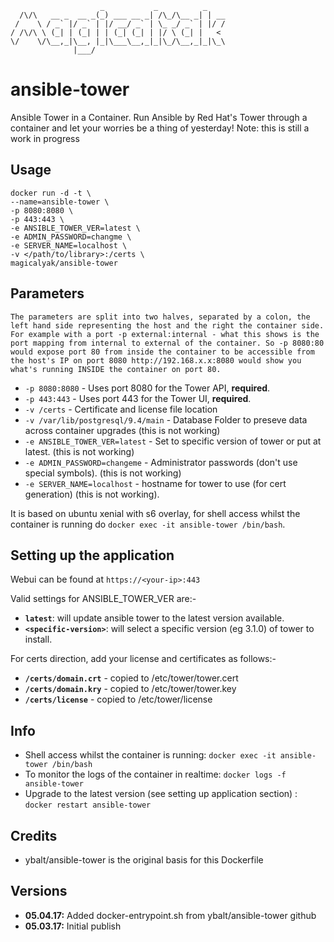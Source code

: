 ```
                    _           _          _    
  /\/\   __ _  __ _(_) ___ __ _| /\_/\__ _| | __
 /    \ / _` |/ _` | |/ __/ _` | \_ _/ _` | |/ /
/ /\/\ \ (_| | (_| | | (_| (_| | |/ \ (_| |   < 
\/    \/\__,_|\__, |_|\___\__,_|_|\_/\__,_|_|\_\
              |___/                             
```

# ansible-tower
Ansible Tower in a Container. Run Ansible by Red Hat's Tower through a container and let your worries be a thing of yesterday!
Note: this is still a work in progress

## Usage
```
docker run -d -t \
--name=ansible-tower \
-p 8080:8080 \
-p 443:443 \
-e ANSIBLE_TOWER_VER=latest \
-e ADMIN_PASSWORD=changme \
-e SERVER_NAME=localhost \
-v </path/to/library>:/certs \
magicalyak/ansible-tower
```
## Parameters

`The parameters are split into two halves, separated by a colon, the left hand side representing the host and the right the container side. 
For example with a port -p external:internal - what this shows is the port mapping from internal to external of the container.
So -p 8080:80 would expose port 80 from inside the container to be accessible from the host's IP on port 8080
http://192.168.x.x:8080 would show you what's running INSIDE the container on port 80.`

* `-p 8080:8080` - Uses port 8080 for the Tower API, **required**.
* `-p 443:443` - Uses port 443 for the Tower UI, **required**.
* `-v /certs` - Certificate and license file location
* `-v /var/lib/postgresql/9.4/main` - Database Folder to preseve data across container upgrades (this is not working)
* `-e ANSIBLE_TOWER_VER=latest` - Set to specific version of tower or put at latest. (this is not working)
* `-e ADMIN_PASSWORD=changeme` - Administrator passwords (don't use special symbols). (this is not working) 
* `-e SERVER_NAME=localhost` - hostname for tower to use (for cert generation) (this is not working). 

It is based on ubuntu xenial with s6 overlay, for shell access whilst the container is running do `docker exec -it ansible-tower /bin/bash`.

## Setting up the application
Webui can be found at `https://<your-ip>:443`

Valid settings for ANSIBLE_TOWER_VER are:-
+ **`latest`**: will update ansible tower to the latest version available.
+ **`<specific-version>`**: will select a specific version (eg 3.1.0) of tower to install.

For certs direction, add your license and certificates as follows:-
+ **`/certs/domain.crt`** - copied to /etc/tower/tower.cert
+ **`/certs/domain.kry`** - copied to /etc/tower/tower.key
+ **`/certs/license`** - copied to /etc/tower/license

## Info

* Shell access whilst the container is running: `docker exec -it ansible-tower /bin/bash`
* To monitor the logs of the container in realtime: `docker logs -f ansible-tower`
* Upgrade to the latest version (see setting up application section) : `docker restart ansible-tower`

## Credits
* ybalt/ansible-tower is the original basis for this Dockerfile

## Versions
+ **05.04.17:** Added docker-entrypoint.sh from ybalt/ansible-tower github
+ **05.03.17:** Initial publish
